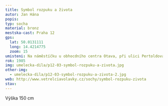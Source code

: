 ```yaml
---
title: Symbol rozpuku a života
autor: Jan Hána
popis: 
typ: socha
material: bronz
mestska-cast: Praha 12
gps:
  lat: 50.0131111
  long: 14.4214775
  zoom: 15
umisteni: Na náměstíčku u obhocdního centra Otava, při ulici Pertoldova
rok: 1985
img: umelecka-dila/p12-03-symbol-rozpuku-a-zivota.jpg
other-img:
  - umelecka-dila/p12-03-symbol-rozpuku-a-zivota-2.jpg
web: http://www.vetrelciavolavky.cz/sochy/symbol-rozpuku-zivota
stav:
---
```


Výška 150 cm
